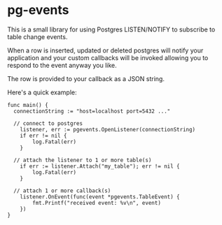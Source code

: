 # pg-events

This is a small library for using Postgres LISTEN/NOTIFY to subscribe
to table change events.

When a row is inserted, updated or deleted postgres will notify
your application and your custom callbacks will be invoked allowing
you to respond to the event anyway you like.

The row is provided to your callback as a JSON string.

Here's a quick example:

```golang
func main() {
  connectionString := "host=localhost port=5432 ..."

  // connect to postgres
	listener, err := pgevents.OpenListener(connectionString)
	if err != nil {
		log.Fatal(err)
	}

  // attach the listener to 1 or more table(s)
	if err := listener.Attach("my_table"); err != nil {
		log.Fatal(err)
	}

  // attach 1 or more callback(s)
	listener.OnEvent(func(event *pgevents.TableEvent) {
		fmt.Printf("received event: %v\n", event)
	})
}
```
